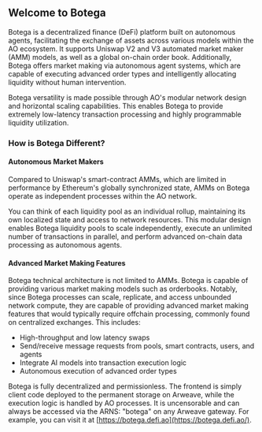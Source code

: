## Welcome to Botega

Botega is a decentralized finance (DeFi) platform built on autonomous agents, facilitating the exchange of assets across various models within the AO ecosystem. It supports Uniswap V2 and V3 automated market maker (AMM) models, as well as a global on-chain order book. Additionally, Botega offers market making via autonomous agent systems, which are capable of executing advanced order types and intelligently allocating liquidity without human intervention.

Botega versatility is made possible through AO's modular network design and horizontal scaling capabilities. This enables Botega to provide extremely low-latency transaction processing and highly programmable liquidity utilization.

### How is Botega Different?

#### Autonomous Market Makers

Compared to Uniswap's smart-contract AMMs, which are limited in performance by Ethereum's globally synchronized state, AMMs on Botega operate as independent processes within the AO network.

You can think of each liquidity pool as an individual rollup, maintaining its own localized state and access to network resources. This modular design enables Botega liquidity pools to scale independently, execute an unlimited number of transactions in parallel, and perform advanced on-chain data processing as autonomous agents.

#### Advanced Market Making Features

Botega technical architecture is not limited to AMMs. Botega is capable of providing various market making models such as orderbooks. Notably, since Botega processes can scale, replicate, and access unbounded network compute, they are capable of providing advanced market making features that would typically require offchain processing, commonly found on centralized exchanges. This includes:

- High-throughput and low latency swaps
- Send/receive message requests from pools, smart contracts, users, and agents
- Integrate AI models into transaction execution logic
- Autonomous execution of advanced order types

Botega is fully decentralized and permissionless. The frontend is simply client code deployed to the permanent storage on Arweave, while the execution logic is handled by AO processes. It is uncensorable and can always be accessed via the ARNS: "botega" on any Arweave gateway. For example, you can visit it at [https://botega.defi.ao](https://botega.defi.ao/).
